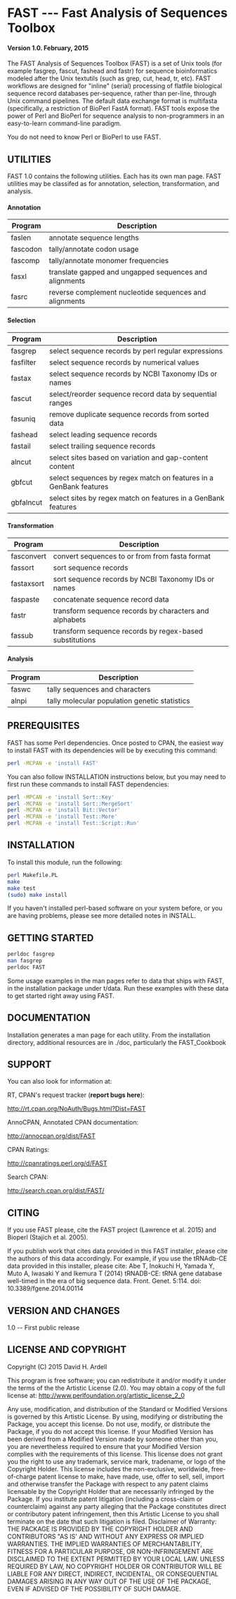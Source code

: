 FAST --- Fast Analysis of Sequences Toolbox
==============

#### Version 1.0. February, 2015 ####

The FAST Analysis of Sequences Toolbox (FAST) is a set of Unix tools
(for example fasgrep, fascut, fashead and fastr) for sequence
bioinformatics modeled after the Unix textutils (such as grep, cut,
head, tr, etc). FAST workflows are designed for "inline" (serial)
processing of flatfile biological sequence record databases
per-sequence, rather than per-line, through Unix command
pipelines. The default data exchange format is multifasta
(specifically, a restriction of BioPerl FastA format). FAST tools
expose the power of Perl and BioPerl for sequence analysis to
non-programmers in an easy-to-learn command-line paradigm.

You do not need to know Perl or BioPerl to use FAST.

UTILITIES
----------

FAST 1.0 contains the following utilities. Each has its own man
page. FAST utilities may be classifed as for annotation, selection,
transformation, and analysis.

#### Annotation ####
| Program | Description |
| ----------- | ----------- |
| faslen     | annotate sequence lengths |
| fascodon   | tally/annotate codon usage |
| fascomp    | tally/annotate monomer frequencies |
| fasxl      | translate gapped and ungapped sequences and alignments |
| fasrc      | reverse complement nucleotide sequences and alignments |

#### Selection ####
| Program | Description |
| ----------- | ----------- |
| fasgrep    | select sequence records by perl regular expressions |
| fasfilter  | select sequence records by numerical values |
| fastax     | select sequence records by NCBI Taxonomy IDs or names |
| fascut     | select/reorder sequence record data by sequential ranges |
| fasuniq    | remove duplicate sequence records from sorted data |
| fashead    | select leading sequence records |
| fastail    | select trailing sequence records |
| alncut     | select sites based on variation and gap-content content |
| gbfcut     | select sequences by regex match on features in a GenBank features |
| gbfalncut  | select sites by regex match on features in a GenBank features |

#### Transformation ####
| Program | Description |
| ----------- | ----------- |
| fasconvert | convert sequences to or from from fasta format |
| fassort    | sort sequence records |
| fastaxsort | sort sequence records by NCBI Taxonomy IDs or names |
| faspaste   | concatenate sequence record data |
| fastr      | transform sequence records by characters and alphabets |
| fassub     | transform sequence records by regex-based substitutions |

#### Analysis ####
| Program | Description |
| ----------- | ----------- |
| faswc      | tally sequences and characters |
| alnpi      | tally molecular population genetic statistics|

PREREQUISITES
--------------

FAST has some Perl dependencies. Once posted to CPAN, the easiest way
to install FAST with its dependencies will be by executing this
command:

```bash
perl -MCPAN -e 'install FAST'
```
You can also follow INSTALLATION instructions below, but you may need to
first run these commands to install FAST dependencies:

```bash 
perl -MPCAN -e 'install Sort::Key'
perl -MCPAN -e 'install Sort::MergeSort'
perl -MCPAN -e 'install Bit::Vector'
perl -MCPAN -e 'install Test::More'
perl -MCPAN -e 'install Test::Script::Run'
```

INSTALLATION
--------------
To install this module, run the following:

```bash
perl Makefile.PL
make
make test
(sudo) make install
```

If you haven't installed perl-based software on your system before, or
you are having problems, please see more detailed notes in INSTALL.

GETTING STARTED
--------------

```bash
perldoc fasgrep
man fasgrep
perldoc FAST
```

Some usage examples in the man pages refer to data that ships with
FAST, in the installation package under t/data. Run these examples
with these data to get started right away using FAST.

DOCUMENTATION
--------------
Installation generates a man page for each utility. From the installation
directory, additional resources are in ./doc, particularly the FAST_Cookbook

SUPPORT
--------------
You can also look for information at:

RT, CPAN's request tracker (**report bugs here**):

http://rt.cpan.org/NoAuth/Bugs.html?Dist=FAST

AnnoCPAN, Annotated CPAN documentation:

http://annocpan.org/dist/FAST

CPAN Ratings:

http://cpanratings.perl.org/d/FAST

Search CPAN:

http://search.cpan.org/dist/FAST/

CITING
--------------
If you use FAST please, cite the FAST project (Lawrence et al. 2015)
and Bioperl (Stajich et al. 2005). 

If you publish work that cites data
provided in this FAST installer, please cite the authors of this data
accordingly. For example, if you use the tRNAdb-CE data provided in
this installer, please cite: Abe T, Inokuchi H, Yamada Y, Muto A,
Iwasaki Y and Ikemura T (2014) tRNADB-CE: tRNA gene database
well-timed in the era of big sequence data. Front. Genet. 5:114. doi:
10.3389/fgene.2014.00114

VERSION AND CHANGES
--------------
1.0 -- First public release

LICENSE AND COPYRIGHT
--------------
Copyright (C) 2015 David H. Ardell

This program is free software; you can redistribute it and/or modify it
under the terms of the the Artistic License (2.0). You may obtain a
copy of the full license at:
http://www.perlfoundation.org/artistic_license_2_0

Any use, modification, and distribution of the Standard or Modified
Versions is governed by this Artistic License. By using, modifying or
distributing the Package, you accept this license. Do not use, modify,
or distribute the Package, if you do not accept this license.
If your Modified Version has been derived from a Modified Version made
by someone other than you, you are nevertheless required to ensure that
your Modified Version complies with the requirements of this license.
This license does not grant you the right to use any trademark, service
mark, tradename, or logo of the Copyright Holder.
This license includes the non-exclusive, worldwide, free-of-charge
patent license to make, have made, use, offer to sell, sell, import and
otherwise transfer the Package with respect to any patent claims
licensable by the Copyright Holder that are necessarily infringed by the
Package. If you institute patent litigation (including a cross-claim or
counterclaim) against any party alleging that the Package constitutes
direct or contributory patent infringement, then this Artistic License
to you shall terminate on the date that such litigation is filed.
Disclaimer of Warranty: THE PACKAGE IS PROVIDED BY THE COPYRIGHT HOLDER
AND CONTRIBUTORS "AS IS' AND WITHOUT ANY EXPRESS OR IMPLIED WARRANTIES.
THE IMPLIED WARRANTIES OF MERCHANTABILITY, FITNESS FOR A PARTICULAR
PURPOSE, OR NON-INFRINGEMENT ARE DISCLAIMED TO THE EXTENT PERMITTED BY
YOUR LOCAL LAW. UNLESS REQUIRED BY LAW, NO COPYRIGHT HOLDER OR
CONTRIBUTOR WILL BE LIABLE FOR ANY DIRECT, INDIRECT, INCIDENTAL, OR
CONSEQUENTIAL DAMAGES ARISING IN ANY WAY OUT OF THE USE OF THE PACKAGE,
EVEN IF ADVISED OF THE POSSIBILITY OF SUCH DAMAGE.
